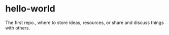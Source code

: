 # hello-world
The first repo., where to store ideas, resources, or share and discuss things with others.
